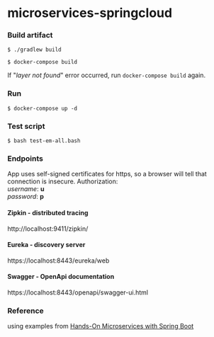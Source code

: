 # microservices-springcloud

### Build artifact
```$ ./gradlew build```

```$ docker-compose build```

If "_layer not found_" error occurred, run ```docker-compose build``` again.

### Run
```$ docker-compose up -d```
### Test script
```$ bash test-em-all.bash```

### Endpoints
App uses self-signed certificates for https, so a browser will tell that connection is insecure.
Authorization: <br>
_username_: **u** <br>
_password_: **p**
#### Zipkin - distributed tracing
http://localhost:9411/zipkin/
#### Eureka - discovery server
https://localhost:8443/eureka/web
#### Swagger - OpenApi documentation
https://localhost:8443/openapi/swagger-ui.html <br>

### Reference
using examples from [Hands-On Microservices with Spring Boot](https://www.amazon.com/Hands-Microservices-Spring-Boot-Cloud/dp/1789613477)
